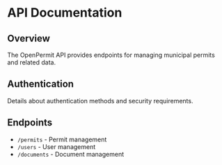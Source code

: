 # API Documentation

## Overview
The OpenPermit API provides endpoints for managing municipal permits and related data.

## Authentication
Details about authentication methods and security requirements.

## Endpoints
- `/permits` - Permit management
- `/users` - User management
- `/documents` - Document management